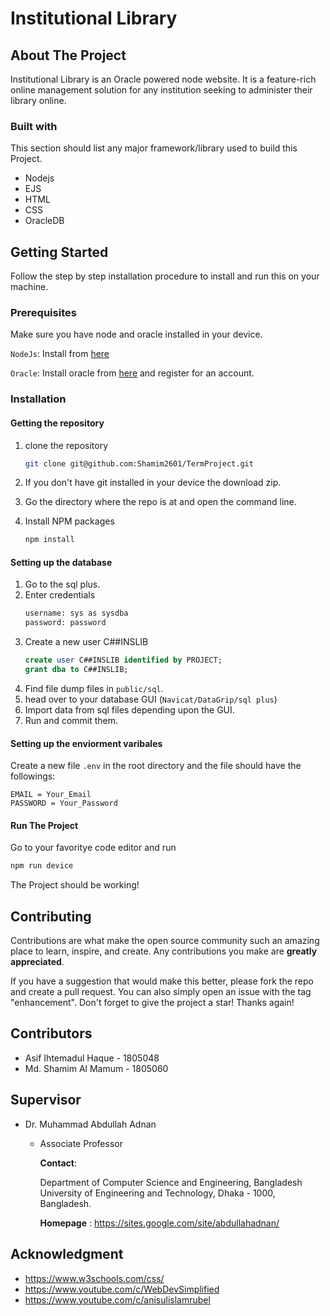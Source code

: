 
# Institutional Library



## About The Project ##


Institutional Library is an Oracle powered node website. It is a feature-rich online management solution for any institution seeking to administer their library online.


### Built with ###
This section should list any major framework/library used to build this Project.

- Nodejs
- EJS
- HTML
- CSS
- OracleDB

## Getting Started ##

Follow the step by step installation procedure to install and run this on your machine.

### Prerequisites ###
Make sure you have node and oracle installed in your device.

`NodeJs`: Install from [here](https://nodejs.org/en/download/)

`Oracle`: Install oracle from [here](https://www.oracle.com/downloads/) and register for an account.

### Installation ###

#### Getting the repository #####
1. clone the repository
    ```bash
    git clone git@github.com:Shamim2601/TermProject.git
    ```
2. If you don't have git installed in your device the download zip.

3. Go the directory where the repo is at and open the command line.
4. Install NPM packages
    ```bash
    npm install
    ```
#### Setting up the database  ####
1. Go to the sql plus.
2. Enter credentials
    ```bash
    username: sys as sysdba
    password: password
    ```
3. Create a new user C##INSLIB
    ```sql
    create user C##INSLIB identified by PROJECT;
    grant dba to C##INSLIB;
    ```
4. Find file dump files in `public/sql`.
5. head over to your database GUI (`Navicat/DataGrip/sql plus`) 
6. Import data from sql files depending upon the GUI.
7. Run and commit them.

#### Setting up the enviorment varibales #### 
Create a new file `.env` in the root directory and the file should have the followings:
    
    EMAIL = Your_Email
    PASSWORD = Your_Password
    
#### Run The Project ####
Go to your favoritye code editor and run
```bash
npm run device
```
The Project should be working!


## Contributing ##
Contributions are what make the open source community such an amazing place to learn, inspire, and create. Any contributions you make are **greatly appreciated**.

If you have a suggestion that would make this better, please fork the repo and create a pull request. You can also simply open an issue with the tag "enhancement". Don't forget to give the project a star! Thanks again!

## Contributors ##
 - Asif Ihtemadul Haque - 1805048
 - Md. Shamim Al Mamum - 1805060

## Supervisor ##
 -  Dr. Muhammad Abdullah Adnan
    - Associate Professor
        
        **Contact**:
        
        Department of Computer Science and Engineering, Bangladesh University of Engineering and Technology, Dhaka - 1000, Bangladesh.

        __Homepage__ :
        https://sites.google.com/site/abdullahadnan/

## Acknowledgment ##
 - https://www.w3schools.com/css/
 - https://www.youtube.com/c/WebDevSimplified
 - https://www.youtube.com/c/anisulislamrubel 
